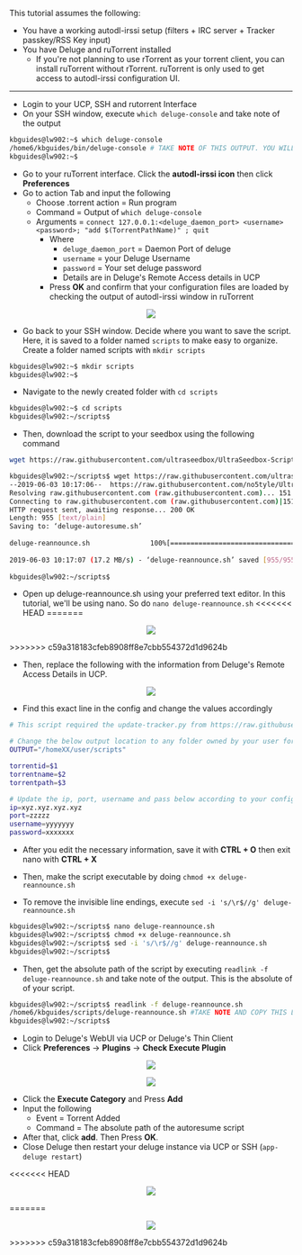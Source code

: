 This tutorial assumes the following:

* You have a working autodl-irssi setup (filters + IRC server + Tracker passkey/RSS Key input)
* You have Deluge and ruTorrent installed
  * If you're not planning to use rTorrent as your torrent client, you can install ruTorrent without rTorrent. ruTorrent is only used to get access to autodl-irssi configuration UI.

***

* Login to your UCP, SSH and rutorrent Interface
* On your SSH window, execute `which deluge-console` and take note of the output

```sh
kbguides@lw902:~$ which deluge-console
/home6/kbguides/bin/deluge-console # TAKE NOTE OF THIS OUTPUT. YOU WILL NEED THIS LATER
kbguides@lw902:~$
```

* Go to your ruTorrent interface. Click the **autodl-irssi icon** then click **Preferences**
* Go to action Tab and input the following
  * Choose .torrent action = Run program
  * Command = Output of `which deluge-console`
  * Arguments = `connect 127.0.0.1:<deluge_daemon_port> <username> <password>; "add $(TorrentPathName)" ; quit`
    * Where
      * `deluge_daemon_port` = Daemon Port of deluge
      * `username` = your Deluge Username
      * `password` = Your set deluge password
      * Details are in Deluge's Remote Access details in UCP
    * Press **OK** and confirm that your configuration files are loaded by checking the output of autodl-irssi window in ruTorrent

<p align="center"><img src="https://docs.usbx.me/uploads/images/gallery/2019-11/image2019-6-3_9-21-3%5B1%5D.png"></p>

* Go back to your SSH window. Decide where you want to save the script. Here, it is saved to a folder named `scripts` to make easy to organize. Create a folder named scripts with `mkdir scripts`

```sh
kbguides@lw902:~$ mkdir scripts
kbguides@lw902:~$
```

* Navigate to the newly created folder with `cd scripts`

```sh
kbguides@lw902:~$ cd scripts
kbguides@lw902:~/scripts$
```

* Then, download the script to your seedbox using the following command

```sh
wget https://raw.githubusercontent.com/ultraseedbox/UltraSeedbox-Scripts/master/Deluge/deluge-reannounce.sh
```

```sh
kbguides@lw902:~/scripts$ wget https://raw.githubusercontent.com/ultraseedbox/UltraSeedbox-Scripts/master/Deluge/deluge-reannounce.sh
--2019-06-03 10:17:06--  https://raw.githubusercontent.com/no5tyle/UltraSeedbox-Scripts/master/Deluge/deluge-reannounce.sh
Resolving raw.githubusercontent.com (raw.githubusercontent.com)... 151.101.0.133, 151.101.64.133, 151.101.128.133, ...
Connecting to raw.githubusercontent.com (raw.githubusercontent.com)|151.101.0.133|:443... connected.
HTTP request sent, awaiting response... 200 OK
Length: 955 [text/plain]
Saving to: ‘deluge-autoresume.sh’
 
deluge-reannounce.sh               100%[=============================================================>]     955  --.-KB/s    in 0s
 
2019-06-03 10:17:07 (17.2 MB/s) - ‘deluge-reannounce.sh’ saved [955/955]
 
kbguides@lw902:~/scripts$
```

* Open up deluge-reannounce.sh using your preferred text editor. In this tutorial, we'll be using nano. So do `nano deluge-reannounce.sh`
<<<<<<< HEAD
=======

<p align="center"><img src="https://docs.usbx.me/uploads/images/gallery/2020-02/scaled-1680-/image-1582618070101.png"></p>
>>>>>>> c59a318183cfeb8908ff8e7cbb554372d1d9624b

* Then, replace the following with the information from Deluge's Remote Access Details in UCP.

<p align="center"><img src="https://docs.usbx.me/uploads/images/gallery/2019-11/image2019-5-15_5-5-37%5B1%5D.png"></p>

* Find this exact line in the config and change the values accordingly

```sh
# This script required the update-tracker.py from https://raw.githubusercontent.com/s0undt3ch/Deluge/master/delu$

# Change the below output location to any folder owned by your user for which you have write permissions
OUTPUT="/homeXX/user/scripts"

torrentid=$1
torrentname=$2
torrentpath=$3

# Update the ip, port, username and pass below according to your configuration
ip=xyz.xyz.xyz.xyz
port=zzzzz
username=yyyyyyy
password=xxxxxxx
```
* After you edit the necessary information, save it with **CTRL + O** then exit nano with **CTRL + X**

* Then, make the script executable by doing `chmod +x deluge-reannounce.sh`
*   To remove the invisible line endings, execute `sed -i 's/\r$//g' deluge-reannounce.sh`

```sh
kbguides@lw902:~/scripts$ nano deluge-reannounce.sh
kbguides@lw902:~/scripts$ chmod +x deluge-reannounce.sh
kbguides@lw902:~/scripts$ sed -i 's/\r$//g' deluge-reannounce.sh
kbguides@lw902:~/scripts$
```

* Then, get the absolute path of the script by executing `readlink -f deluge-reannounce.sh` and take note of the output. This is the absolute of of your script.

```sh
kbguides@lw902:~/scripts$ readlink -f deluge-reannounce.sh
/home6/kbguides/scripts/deluge-reannounce.sh #TAKE NOTE AND COPY THIS LINE. YOU WILL NEED THIS LATER.
kbguides@lw902:~/scripts$
```

* Login to Deluge's WebUI via UCP or Deluge's Thin Client
* Click **Preferences** → **Plugins** → **Check Execute Plugin**

<p align="center"><img src="https://docs.usbx.me/uploads/images/gallery/2019-11/image2019-6-3_8-45-36%5B1%5D.png"></p>
<p align="center"><img src="https://docs.usbx.me/uploads/images/gallery/2019-11/image2019-6-3_8-43-42%5B1%5D.png"></p>

* Click the **Execute Category** and Press **Add**
* Input the following
  * Event = Torrent Added
  * Command = The absolute path of the autoresume script
* After that, click **add**. Then Press **OK**.
* Close Deluge then restart your deluge instance via UCP or SSH (`app-deluge restart`)

<<<<<<< HEAD
<p align="center"><img src="https://docs.usbx.me/uploads/images/gallery/2020-05/image-1589891033979.png"></p>
=======
<p align="center"><img src="https://i.imgur.com/aQ1cE1n.png"></p>
>>>>>>> c59a318183cfeb8908ff8e7cbb554372d1d9624b

